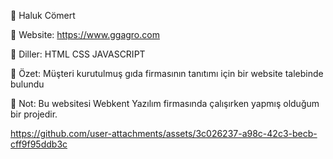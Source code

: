 
🔵 Haluk Cömert	

🔵 Website: https://www.ggagro.com

🔵 Diller: HTML CSS JAVASCRIPT

🔵 Özet: Müşteri kurutulmuş gıda firmasının tanıtımı için bir website talebinde bulundu

🔵 Not: Bu websitesi Webkent Yazılım firmasında çalışırken yapmış olduğum bir projedir.



https://github.com/user-attachments/assets/3c026237-a98c-42c3-becb-cff9f95ddb3c





